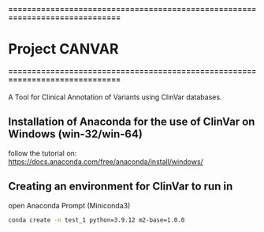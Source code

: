 #### =============================================================================
#                               Project CANVAR
#### =============================================================================

A Tool for Clinical Annotation of Variants using ClinVar databases. 

## Installation of Anaconda for the use of ClinVar on Windows (win-32/win-64)

follow the tutorial on: https://docs.anaconda.com/free/anaconda/install/windows/

## Creating an environment for ClinVar to run in

open Anaconda Prompt (Miniconda3)

```bash
conda create -n test_1 python=3.9.12 m2-base=1.0.0
```